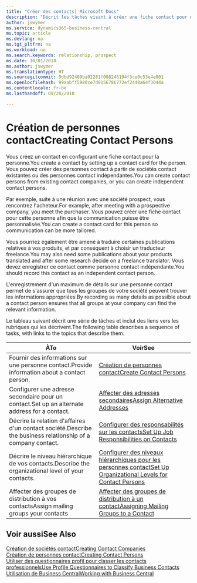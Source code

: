 ```yaml
---
title: "Créer des contacts| Microsoft Docs"
description: "Décrit les tâches visant à créer une fiche contact pour une personne, par exemple, un prospect ou un fournisseur, afin de définir les relations et personnaliser la communication."
author: jswymer
ms.service: dynamics365-business-central
ms.topic: article
ms.devlang: na
ms.tgt_pltfrm: na
ms.workload: na
ms.search.keywords: relationship, prospect
ms.date: 10/01/2018
ms.author: jswymer
ms.translationtype: HT
ms.sourcegitcommit: 9dbd92409ba02281f008246194f3ce0c53e4e001
ms.openlocfilehash: 99aabff5980ce7d0156786772ef2448a64f3044a
ms.contentlocale: fr-be
ms.lasthandoff: 09/28/2018

---
```

# <a name="creating-contact-persons"></a><span data-ttu-id="e7a2e-103">Création de personnes contact</span><span class="sxs-lookup"><span data-stu-id="e7a2e-103">Creating Contact Persons</span></span>
<span data-ttu-id="e7a2e-104">Vous créez un contact en configurant une fiche contact pour la personne.</span><span class="sxs-lookup"><span data-stu-id="e7a2e-104">You create a contact by setting up a contact card for the person.</span></span> <span data-ttu-id="e7a2e-105">Vous pouvez créer des personnes contact à partir de sociétés contact existantes ou des personnes contact indépendantes.</span><span class="sxs-lookup"><span data-stu-id="e7a2e-105">You can create contact persons from existing contact companies, or you can create independent contact persons.</span></span>

<span data-ttu-id="e7a2e-106">Par exemple, suite à une réunion avec une société prospect, vous rencontrez l'acheteur.</span><span class="sxs-lookup"><span data-stu-id="e7a2e-106">For example, after meeting with a prospective company, you meet the purchaser.</span></span> <span data-ttu-id="e7a2e-107">Vous pouvez créer une fiche contact pour cette personne afin que la communication puisse être personnalisée.</span><span class="sxs-lookup"><span data-stu-id="e7a2e-107">You can create a contact card for this person so communication can be more tailored.</span></span>

<span data-ttu-id="e7a2e-108">Vous pourriez également être amené à traduire certaines publications relatives à vos produits, et par conséquent à choisir un traducteur freelance.</span><span class="sxs-lookup"><span data-stu-id="e7a2e-108">You may also need some publications about your products translated and after some research decide on a freelance translator.</span></span> <span data-ttu-id="e7a2e-109">Vous devez enregistrer ce contact comme personne contact indépendante.</span><span class="sxs-lookup"><span data-stu-id="e7a2e-109">You should record this contact as an independent contact person.</span></span>

<span data-ttu-id="e7a2e-110">L'enregistrement d'un maximum de détails sur une personne contact permet de s'assurer que tous les groupes de votre société peuvent trouver les informations appropriées.</span><span class="sxs-lookup"><span data-stu-id="e7a2e-110">By recording as many details as possible about a contact person ensures that all groups at your company can find the relevant information.</span></span>

<span data-ttu-id="e7a2e-111">Le tableau suivant décrit une série de tâches et inclut des liens vers les rubriques qui les décrivent.</span><span class="sxs-lookup"><span data-stu-id="e7a2e-111">The following table describes a sequence of tasks, with links to the topics that describe them.</span></span>

| <span data-ttu-id="e7a2e-112">À</span><span class="sxs-lookup"><span data-stu-id="e7a2e-112">To</span></span> | <span data-ttu-id="e7a2e-113">Voir</span><span class="sxs-lookup"><span data-stu-id="e7a2e-113">See</span></span> |
| --- | --- |
| <span data-ttu-id="e7a2e-114">Fournir des informations sur une personne contact.</span><span class="sxs-lookup"><span data-stu-id="e7a2e-114">Provide information about a contact person.</span></span> |[<span data-ttu-id="e7a2e-115">Création de personnes contact</span><span class="sxs-lookup"><span data-stu-id="e7a2e-115">Create Contact Persons</span></span>](marketing-how-create-contact-persons.md) |
| <span data-ttu-id="e7a2e-116">Configurer une adresse secondaire pour un contact.</span><span class="sxs-lookup"><span data-stu-id="e7a2e-116">Set up an alternate address for a contact.</span></span> |[<span data-ttu-id="e7a2e-117">Affecter des adresses secondaires</span><span class="sxs-lookup"><span data-stu-id="e7a2e-117">Assign Alternative Addresses</span></span>](marketing-how-assign-alternate-address.md) |
| <span data-ttu-id="e7a2e-118">Décrire la relation d'affaires d'un contact société.</span><span class="sxs-lookup"><span data-stu-id="e7a2e-118">Describe the business relationship of a company contact.</span></span> |[<span data-ttu-id="e7a2e-119">Configurer des responsabilités sur les contacts</span><span class="sxs-lookup"><span data-stu-id="e7a2e-119">Set Up Job Responsibilities on Contacts</span></span>](marketing-job-responsibilities.md) |
| <span data-ttu-id="e7a2e-120">Décrire le niveau hiérarchique de vos contacts.</span><span class="sxs-lookup"><span data-stu-id="e7a2e-120">Describe the organizational level of your contacts.</span></span> |[<span data-ttu-id="e7a2e-121">Configurer des niveaux hiérarchiques pour les personnes contact</span><span class="sxs-lookup"><span data-stu-id="e7a2e-121">Set Up Organizational Levels for Contact Persons</span></span>](marketing-organizational-levels.md) |
| <span data-ttu-id="e7a2e-122">Affecter des groupes de distribution à vos contacts</span><span class="sxs-lookup"><span data-stu-id="e7a2e-122">Assign mailing groups your contacts</span></span> |[<span data-ttu-id="e7a2e-123">Affecter des groupes de distribution à un contact</span><span class="sxs-lookup"><span data-stu-id="e7a2e-123">Assigning Mailing Groups to a Contact</span></span>](marketing-mailing-groups.md) |

## <a name="see-also"></a><span data-ttu-id="e7a2e-124">Voir aussi</span><span class="sxs-lookup"><span data-stu-id="e7a2e-124">See Also</span></span>
[<span data-ttu-id="e7a2e-125">Création de sociétés contact</span><span class="sxs-lookup"><span data-stu-id="e7a2e-125">Creating Contact Companies</span></span>](marketing-create-contact-companies.md)  
[<span data-ttu-id="e7a2e-126">Création de personnes contact</span><span class="sxs-lookup"><span data-stu-id="e7a2e-126">Creating Contact Persons</span></span>](marketing-create-contact-persons.md)  
[<span data-ttu-id="e7a2e-127">Utiliser des questionnaires profil pour classer les contacts professionnels</span><span class="sxs-lookup"><span data-stu-id="e7a2e-127">Use Profile Questionnaires to Classify Business Contacts</span></span>](marketing-create-contact-profile-questionnaire.md)  
[<span data-ttu-id="e7a2e-128">Utilisation de Business Central</span><span class="sxs-lookup"><span data-stu-id="e7a2e-128">Working with Business Central</span></span>](ui-work-product.md)


